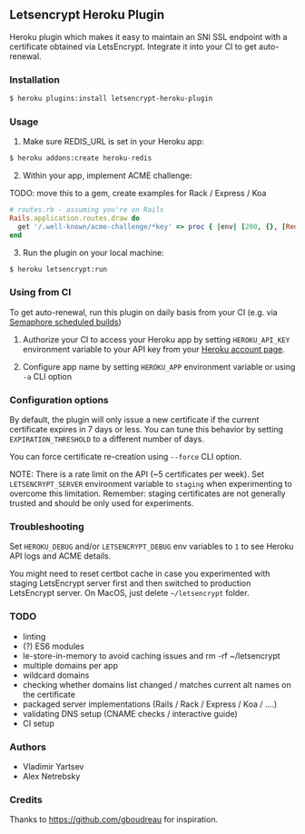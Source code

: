 ## Letsencrypt Heroku Plugin

Heroku plugin which makes it easy to maintain an SNI SSL endpoint with a certificate
obtained via LetsEncrypt. Integrate it into your CI to get auto-renewal.

### Installation

```bash
$ heroku plugins:install letsencrypt-heroku-plugin
```

### Usage

1. Make sure REDIS_URL is set in your Heroku app:

```bash
$ heroku addons:create heroku-redis
```

2. Within your app, implement ACME challenge:

TODO: move this to a gem, create examples for Rack / Express / Koa

```ruby
# routes.rb - assuming you're on Rails
Rails.application.routes.draw do
  get '/.well-known/acme-challenge/*key' => proc { |env| [200, {}, [Redis.new(url: ENV["REDIS_URL"]).get(env['PATH_INFO']) || ""]] }
end
```

3. Run the plugin on your local machine:

```bash
$ heroku letsencrypt:run
```

### Using from CI

To get auto-renewal, run this plugin on daily basis from your CI
(e.g. via [Semaphore scheduled builds](https://semaphoreci.com/docs/scheduling-builds.html))

1. Authorize your CI to access your Heroku app by setting `HEROKU_API_KEY` environment variable
to your API key from your [Heroku account page](https://dashboard.heroku.com/account).

2. Configure app name by setting `HEROKU_APP` environment variable or using `-a` CLI option

### Configuration options

By default, the plugin will only issue a new certificate if the current certificate expires
in 7 days or less. You can tune this behavior by setting `EXPIRATION_THRESHOLD` to a different number of days.

You can force certificate re-creation using `--force` CLI option.

NOTE: There is a rate limit on the API (~5 certificates per week).
Set `LETSENCRYPT_SERVER` environment variable to `staging` when experimenting to overcome this limitation.
Remember: staging certificates are not generally trusted and should be only used for experiments.

### Troubleshooting

Set `HEROKU_DEBUG` and/or `LETSENCRYPT_DEBUG` env variables to `1` to see Heroku API logs and ACME details.

You might need to reset certbot cache in case you experimented with staging LetsEncrypt server first
and then switched to production LetsEncrypt server. On MacOS, just delete `~/letsencrypt` folder.

### TODO

* linting
* (?) ES6 modules
* le-store-in-memory to avoid caching issues and  rm -rf ~/letsencrypt
* multiple domains per app
* wildcard domains
* checking whether domains list changed / matches current alt names on the certificate
* packaged server implementations (Rails / Rack / Express / Koa / ....)
* validating DNS setup (CNAME checks / interactive guide)
* CI setup

### Authors

* Vladimir Yartsev
* Alex Netrebsky

### Credits

Thanks to https://github.com/gboudreau for inspiration.
